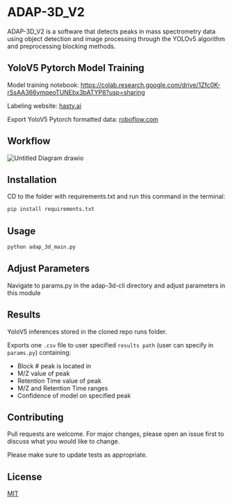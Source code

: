 # ADAP-3D_V2

ADAP-3D_V2 is a software that detects peaks in mass spectrometry data using object detection and image processing through the YOLOv5 algorithm and preprocessing blocking methods.


## YoloV5 Pytorch Model Training
Model training notebook:
https://colab.research.google.com/drive/1Zfc0K-rSsAA366ymqeoTUNEbx3bATYP8?usp=sharing

Labeling website:
[hasty.ai](url)

Export YoloV5 Pytorch formatted data:
[roboflow.com](url)

## Workflow

![Untitled Diagram drawio](https://user-images.githubusercontent.com/82981121/133908890-de9c1ced-aad1-4003-82d4-b6e1f3a0b6a4.png)

## Installation

CD to the folder with requirements.txt and run this command in the terminal:

```bash
pip install requirements.txt
```

## Usage

```python
python adap_3d_main.py
```

## Adjust Parameters

Navigate to params.py in the adap-3d-cli directory and adjust parameters in this module

## Results

YoloV5 inferences stored in the cloned repo runs folder.

Exports one `.csv` file to user specified `results path` (user can specify in `params.py`) containing:
  - Block # peak is located in
  - M/Z value of peak
  - Retention Time value of peak
  - M/Z and Retention Time ranges
  - Confidence of model on specified peak

## Contributing
Pull requests are welcome. For major changes, please open an issue first to discuss what you would like to change.

Please make sure to update tests as appropriate.

## License
[MIT](https://choosealicense.com/licenses/mit/)
